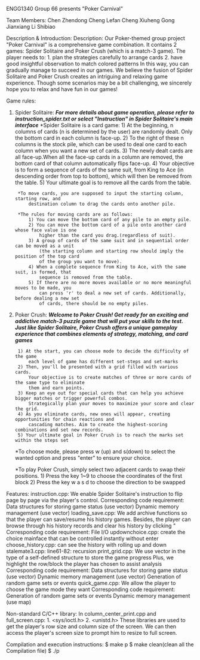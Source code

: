 ENGG1340 Group 66 presents
"Poker Carnival"

Team Members:
    Chen Zhendong
    Cheng Lefan
    Cheng Xiuheng
    Gong Jianxiang
    Li Shibiao


Description & Introduction:
Description:
    Our Poker-themed group project "Poker Carnival" is a comprehensive game combination.
    It contains 2 games: Spider Solitaire and Poker Crush (which is a match-3 game).
    The player needs to:
        1. plan the strategies carefully to arrange cards
        2. have good insightful observation to match colored patterns
    In this way, you can gradually manage to succeed in our games.
    We believe the fusion of Spider Solitaire and Poker Crush creates an intriguing and relaxing game experience.
    Though some scenarios may be a bit challenging, we sincerely hope you to relax and have fun in our games! 

Game rules:
1. Spider Solitaire:
    ***For more details about game operation, please refer to instruction_spider.txt 
    or select "Instruction" in Spider Solitaire's main interface***
        *Spider Solitaire is a card game:
            1) At the beginning, n columns of cards (n is determined by the user) are randomly dealt.
                Only the bottom card in each column is face-up.
            2) To the right of these n columns is the stock pile, which can be used to deal one card 
                to each column when you want a new set of cards. 
            3) The newly dealt cards are all face-up.When all the face-up cards in a column are 
                removed, the bottom card of that column automatically flips face-up. 
            4) Your objective is to form a sequence of cards of the same suit, from King to Ace (in 
                descending order from top to bottom), which will then be removed from the table. 
            5) Your ultimate goal is to remove all the cards from the table.

        *To move cards, you are supposed to input the starting column, starting row, and 
            destination column to drag the cards onto another pile. 

        *The rules for moving cards are as follows:
            1) You can move the bottom card of any pile to an empty pile.
            2) You can move the bottom card of a pile onto another card whose face value is one 
                higher than the card you drag.(regardless of suit).
            3) A group of cards of the same suit and in sequential order can be moved as a unit 
                (the starting column and starting row should imply the position of the top card 
                of the group you want to move).
            4) When a complete sequence from King to Ace, with the same suit, is formed, that 
                sequence is removed from the table.
            5) If there are no more moves available or no more meaningful moves to be made, you 
                can press 'r' to deal a new set of cards. Additionally, before dealing a new set 
                of cards, there should be no empty piles.
2. Poker Crush:
    ***Welcome to Poker Crush! Get ready for an exciting and addictive match-3 puzzle game that
    will put your skills to the test. Just like Spider Solitaire, Poker Crush offers a unique 
    gameplay experience that combines elements of strategy, matching, and card games***

        1) At the start, you can choose mode to decide the difficulty of the game
            each level of game has different set-steps and set-marks
        2) Then, you'll be presented with a grid filled with various cards. 
            Your objective is to create matches of three or more cards of the same type to eliminate 
            them and earn points.
        3) Keep an eye out for special cards that can help you achieve bigger matches or trigger powerful combos. 
            Strategically plan your moves to maximize your score and clear the grid.
        4) As you eliminate cards, new ones will appear, creating opportunities for chain reactions and 
            cascading matches. Aim to create the highest-scoring combinations and set new records.
        5) Your ultimate goal in Poker Crush is to reach the marks set within the steps set

      *To choose mode, please press w (up) and s(down) to select the wanted option and 
      press "enter" to ensure your choice.

      *To play Poker Crush, simply select two adjacent cards to swap their positions. 
        1) Press the key 1~9 to choose the coordinates of the first block
        2) Press the key w a s d to choose the direction to be swapped



Features:
    instruction.cpp: 
        We enable Spider Solitaire's instruction to flip page by page via the player's control.
        Corresponding code requirement:
            Data structures for storing game status (use vector)
            Dynamic memory management (use vector)
    loading_save.cpp:
        We add archive functions so that the player can save/resume his history games.
        Besides, the player can browse through his history records and clear his history by clicking "
        Corresponding code requirement:
            File I/O
    updownchoice.cpp: 
        create the choice mainface that can be controlled instantly without enter
    choose_history.cpp: 
        can see the history with rolling up and down
    stalemate3.cpp: 
        line61-82: recursion
    print_grid.cpp:
        We use vector in the type of a self-defined structure to store the game progress
        Plus, we highlight the row/block the player has chosen to assist analysis
        Corresponding code requirement:
            Data structures for storing game status (use vector)
            Dynamic memory management (use vector)
            Generation of random game sets or events
    quick_game.cpp:
        We allow the player to choose the game mode they want
        Corresponding code requirement:
            Generation of random game sets or events
            Dynamic memory management (use map)





Non-standard C/C++ library:
In column_center_print.cpp and full_screen.cpp:
    1. <sys/ioctl.h>
    2. <unistd.h>
These libraries are used to get the player's row size and column size of the screen.
We can then access the player's screen size to prompt him to resize to full screen.


Compilation and execution instructions:
    $ make p
    $ make clean(clean all the Compilation file)
    $ ./p
